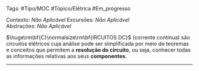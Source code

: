 Tags: #Tipo/MOC #Tópico/Elétrica #Em_progresso

Contexto: _Não Aplicável_ 
Excursões: _Não Aplicável_  
Abstrações: _Não Aplicável_ 

$\huge\rm\bf{C}\normalsize\rm\bf{IRCUITOS DC}$ (corrente contínua) são circuitos elétricos cuja análise pode ser simplificada por meio de teoremas e conceitos que permitem a **resolução do circuito**, ou seja, conhecer todas as informações relativas aos seus **componentes**.

---

